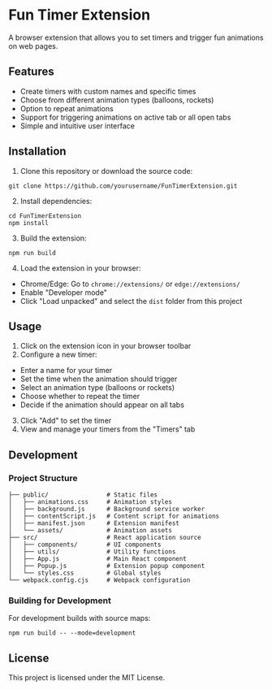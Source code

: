 # Fun Timer Extension

A browser extension that allows you to set timers and trigger fun animations on web pages.

## Features

- Create timers with custom names and specific times
- Choose from different animation types (balloons, rockets)
- Option to repeat animations
- Support for triggering animations on active tab or all open tabs
- Simple and intuitive user interface

## Installation

1. Clone this repository or download the source code:
  ```
  git clone https://github.com/yourusername/FunTimerExtension.git
  ```

2. Install dependencies:
  ```
  cd FunTimerExtension
  npm install
  ```

3. Build the extension:
  ```
  npm run build
  ```

4. Load the extension in your browser:
  - Chrome/Edge: Go to `chrome://extensions/` or `edge://extensions/`
  - Enable "Developer mode"
  - Click "Load unpacked" and select the `dist` folder from this project

## Usage

1. Click on the extension icon in your browser toolbar
2. Configure a new timer:
  - Enter a name for your timer
  - Set the time when the animation should trigger
  - Select an animation type (balloons or rockets)
  - Choose whether to repeat the timer
  - Decide if the animation should appear on all tabs
3. Click "Add" to set the timer
4. View and manage your timers from the "Timers" tab

## Development

### Project Structure
```
├── public/                # Static files
│   ├── animations.css     # Animation styles
│   ├── background.js      # Background service worker
│   ├── contentScript.js   # Content script for animations
│   ├── manifest.json      # Extension manifest
│   └── assets/            # Animation assets
├── src/                   # React application source
│   ├── components/        # UI components
│   ├── utils/             # Utility functions
│   ├── App.js             # Main React component
│   ├── Popup.js           # Extension popup component
│   └── styles.css         # Global styles
└── webpack.config.cjs     # Webpack configuration
```

### Building for Development
For development builds with source maps:

```
npm run build -- --mode=development
```

## License

This project is licensed under the MIT License.